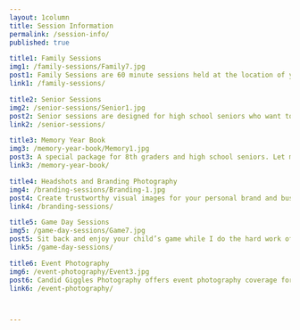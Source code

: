 ```yaml
---
layout: 1column
title: Session Information
permalink: /session-info/
published: true

title1: Family Sessions
img1: /family-sessions/Family7.jpg
post1: Family Sessions are 60 minute sessions held at the location of your choice where I will capture a mixture of portraits and candid shots of your family together. 
link1: /family-sessions/

title2: Senior Sessions
img2: /senior-sessions/Senior1.jpg
post2: Senior sessions are designed for high school seniors who want to show off their accomplishments with high-quality imagery. I will assist in choosing a location, planning outfits, designing your image displays, and customizing your ordering session.
link2: /senior-sessions/

title3: Memory Year Book
img3: /memory-year-book/Memory1.jpg
post3: A special package for 8th graders and high school seniors. Let me do the shutter snapping while you enjoy your son or daughter’s most memorable events of the school year. A “memory year book” is perfect for busy parents who want to save time, receive high quality images, and be captured in the memory as well.
link3: /memory-year-book/

title4: Headshots and Branding Photography
img4: /branding-sessions/Branding-1.jpg
post4: Create trustworthy visual images for your personal brand and business to market and sell directly to your target audience.
link4: /branding-sessions/

title5: Game Day Sessions
img5: /game-day-sessions/Game7.jpg
post5: Sit back and enjoy your child’s game while I do the hard work of capturing all the action and highlights. At Game Day Sessions I will photograph your child and their team interactions for the duration of the game.
link5: /game-day-sessions/

title6: Event Photography
img6: /event-photography/Event3.jpg
post6: Candid Giggles Photography offers event photography coverage for events up to 4 hours. Every detail will be captured- from the cake to the smiling faces of your guests. The perfect way to remember your special event is with a custom photo book, which is included in two of the three packages.
link6: /event-photography/



---
```

